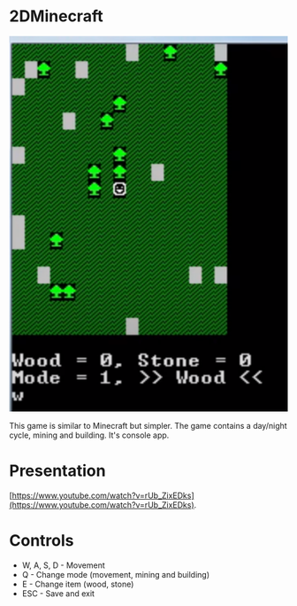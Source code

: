 # 2DMinecraft

![Preview](preview.png)

This game is similar to Minecraft but simpler. The game contains a day/night cycle, mining and building. It's console app.

# Presentation

[https://www.youtube.com/watch?v=rUb_ZixEDks](https://www.youtube.com/watch?v=rUb_ZixEDks).

# Controls

- W, A, S, D - Movement
- Q - Change mode (movement, mining and building)
- E - Change item (wood, stone)
- ESC - Save and exit

